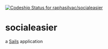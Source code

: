 [ ![Codeship Status for raphasilvac/socialeasier](https://www.codeship.io/projects/132cf590-427f-0132-f008-1ee65c15bb4c/status)](https://www.codeship.io/projects/44444)

# socialeasier

a [Sails](http://sailsjs.org) application
